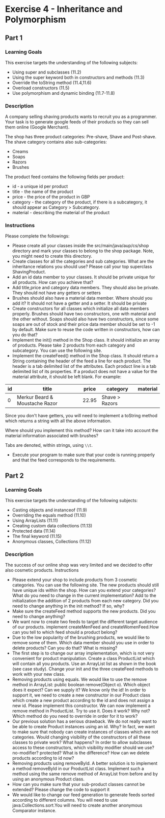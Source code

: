 # Exercise 4 - Inheritance and Polymorphism

## Part 1

### Learning Goals

This exercise targets the understanding of the following subjects:

* Using super and subclasses (11.2)
* Using the super keyword both in constructors and methods (11.3)
* Override the toString method (11.4,11.6)
* Overload constructors (11.5)
* Use polymorphism and dynamic binding (11.7-11.8)

### Description

A company selling shaving products wants to recruit you as a programmer. Your task is to generate google feeds of their products so they can sell them online (Google Merchant).

The shop has three product categories: Pre-shave, Shave and Post-shave. The shave category contains also sub-categories:

* Creams
* Soaps
* Razors
* Brushes

The product feed contains the following fields per product:

* id - a unique id per product
* title - the name of the product
* price - the price of the product in GBP
* category - the category of the product, if there is a subcategory, it should appear as Category > Subcategory.
* material - describing the material of the product

### Instructions

Please complete the followings:

* Please create all your classes inside the src/main/java/aup/cs/shop directory and mark your classes to belong to the shop package. Note, you might need to create this directory.
* Create classes for all the categories and sub categories. What are the inheritance relations you should use? Please call your top superclass ShavingProduct.
* Add an id data member to your classes. It should be private unique for all products. How can you achieve that?
* Add title,price and category data members. They should also be private. They should not have any getters or setters
* Brushes should also have a material data member. Where should you add it? It should not have a getter and a setter. It should be private
* Create constructors for all classes which initialize all data members properly. Brushes should have two constructors, one with material and the other without. Soaps should also have two constructors, since some soaps are out of stock and their price data member should be set to -1 by default. Make sure to reuse the code written in constructors, how can you do that?
* Implement the init() method in the Shop class. It should initialize an array of products. Please take 2 products from each category and subcategory. You can use the following site.
* Implement the createFeed() method in the Shop class. It should return a String containing the header of the feed a line for each product. The header is a tab delimited list of the attributes. Each product line is a tab delimited list of its properties. If a product does not have a value for the material attribute, it should be left blank. For example:


| id |  title | price |   category |   material |
| ----- | ----- | ----| ---- | ---- |
| 0  |  Merkur Beard & Moustache Razor | 22.95 | Shave > Razors | |

Since you don't have getters, you will need to implement a toString method which returns a string with all the above information.

Where should you implement this method? How can it take into account the material information associated with brushes?

Tabs are denoted, within strings, using `\\t`.

* Execute your program to make sure that your code is running properly and that the feed corresponds to the requirements.

## Part 2

### Learning Goals

This exercise targets the understanding of the following subjects:

* Casting objects and instanceof (11.9)
* Overriding the equals method (11.10)
* Using ArrayLists (11.11)
* Creating custom data collections (11.13)
* Protected data (11.14)
* The final keyword (11.15)
* Anonymous classes, Collections (11.12)

### Description

The success of our online shop was very limited and we decided to offer also cosmetic products.
Instructions

* Please extend your shop to include products from 3 cosmetic categories. You can use the following site. The new products should still have unique ids within the shop. How can you extend your categories? What do you need to change in the current implementation? Add to the initialization the addition of 2 products from each new category. Did you need to change anything in the init method? If so, why?
* Make sure the createFeed method supports the new products. Did you need to change anything?
* We want now to create two feeds to target the different target audience of our products. implement createMenFeed and createWomenFeed.How can you tell to which feed should a product belong?
* Due to the low popularity of the brushing products, we would like to remove some of them. Which data member should you use in order to delete products? Can you do that? What is missing?
* The first step is to change our array implementation, which is not very convenient for product manipulation. Create a class ProductList which will contain all you products. Use an ArrayList list as shown in the book (see case study). Change your init and the three createFeed methods to work with your new class.
* Removing products using equals. We would like to use the remove method in ArrayList: public boolean remove(Object o). Which object does it expect? Can we supply it? We know only the id! In order to support it, we need to create a new constructor in our Product class which create a new product according to the id and does not assign a new id. Please implement this constructor. We can now implement a remove method in ProductList. Try to use it. Does it work? Why not? Which method do you need to override in order for it to work?
* Our previous solution has a serious drawback. We do not really want to be able to create Product instances using an id. Why? In fact, we want to make sure that nobody can create instances of classes which are not categories. Would changing visibility of the constructors of all these classes to private work? What happens? In order to allow subclasses access to these constructors, which visibility modifier should we use? no-modifier? protected? What is the difference? How can we delete products according to id now?
* Removing products using removeById. A better solution is to implement a method removeById in our ProductList class. Implement such a method using the same remove method of ArrayList from before and by using an anonymous Product class.
* How can you make sure that your sub-product classes cannot be extended? Please change the code to support it
* We would like to change our feed generation to generate feeds sorted according to different columns. You will need to use java.Collections.sort.You will need to create another anonymous Comparator instance.
